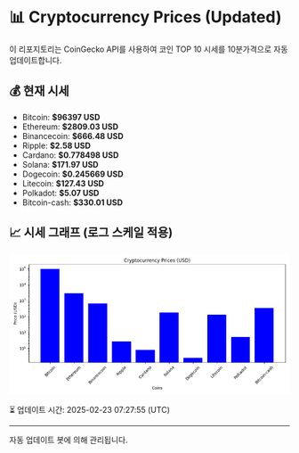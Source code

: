 
# 📊 Cryptocurrency Prices (Updated)

이 리포지토리는 CoinGecko API를 사용하여 코인 TOP 10 시세를 10분가격으로 자동 업데이트합니다.

## 💰 현재 시세
- Bitcoin: **$96397 USD**
- Ethereum: **$2809.03 USD**
- Binancecoin: **$666.48 USD**
- Ripple: **$2.58 USD**
- Cardano: **$0.778498 USD**
- Solana: **$171.97 USD**
- Dogecoin: **$0.245669 USD**
- Litecoin: **$127.43 USD**
- Polkadot: **$5.07 USD**
- Bitcoin-cash: **$330.01 USD**

## 📈 시세 그래프 (로그 스케일 적용)
![Crypto Prices](crypto_prices.png)

⏳ 업데이트 시간: 2025-02-23 07:27:55 (UTC)

---
자동 업데이트 봇에 의해 관리됩니다.

